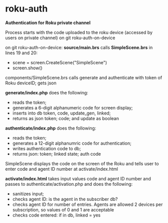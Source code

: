 # roku-auth
**Authentication for Roku private channel**

Process starts with the code uploaded to the roku device (accessed by users on private channel) on git roku-auth-on-device

on git roku-auth-on-device: 
**source/main.brs** calls **SimpleScene.brs** in lines 19 and 20:
* scene = screen.CreateScene("SimpleScene")
* screen.show()
  
components/SimpleScene.brs calls generate and authenticate with token of Roku deviceID; gets json  
  
**generate/index.php** does the following: 
* reads the token; 
* generates a 6-digit alphanumeric code for screen display; 
* inserts into db token, code, update_gen, linked; 
* returns as json token; code; and update as boolean

**authenticate/index.php** does the following: 
* reads the token; 
* generates a 12-digit alphanumric code for authentication;
* writes authentication code to db;
* returns json: token; linked state; auth code
  
SimpleScene displays the code on the screen of the Roku and tells user to enter code and agent ID number at activate/index.html

**activate/index.html** takes input values code and agent ID number and passes to authenticate/activation.php and does the following:
* sanitizes input;
* checks agent ID: is the agent in the subscriber db? 
* checks agent ID for number of entries. Agents are allowed 2 devices per subscription, so values of 0 and 1 are acceptable
* checks code entered: if in db, linked = yes  

